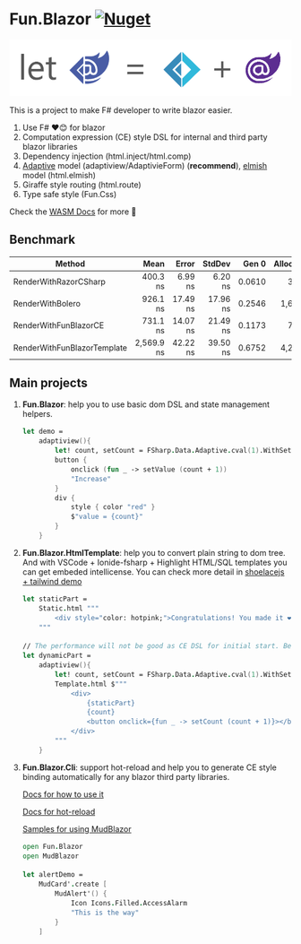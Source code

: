 # Fun.Blazor [![Nuget](https://img.shields.io/nuget/vpre/Fun.Blazor)](https://www.nuget.org/packages/Fun.Blazor)

![image](./Docs//assets/fun-blazor%3D.png)

This is a project to make F# developer to write blazor easier.

1. Use F# ❤️😊 for blazor
2. Computation expression (CE) style DSL for internal and third party blazor libraries
3. Dependency injection (html.inject/html.comp)
4. [Adaptive](https://github.com/fsprojects/FSharp.Data.Adaptive) model (adaptiview/AdaptivieForm) (**recommend**), [elmish](https://github.com/elmish/elmish) model (html.elmish)
5. Giraffe style routing (html.route)
6. Type safe style (Fun.Css)

Check the [WASM Docs](https://slaveoftime.github.io/Fun.Blazor.Docs/) for more 🚀

## Benchmark

|               Method        |       Mean |    Error |   StdDev |  Gen 0 | Allocated |
|---------------------------- |-----------:|---------:|---------:|-------:|----------:|
|       RenderWithRazorCSharp |   400.3 ns |  6.99 ns |  6.20 ns | 0.0610 |     384 B |
|            RenderWithBolero |   926.1 ns | 17.49 ns | 17.96 ns | 0.2546 |   1,600 B |
|       RenderWithFunBlazorCE |   731.1 ns | 14.07 ns | 21.49 ns | 0.1173 |     736 B |
| RenderWithFunBlazorTemplate | 2,569.9 ns | 42.22 ns | 39.50 ns | 0.6752 |   4,240 B |


## Main projects

1. **Fun.Blazor**: help you to use basic dom DSL and state management helpers.

    ```fsharp
    let demo =
        adaptiview(){
            let! count, setCount = FSharp.Data.Adaptive.cval(1).WithSetter()
            button {
                onclick (fun _ -> setValue (count + 1))
                "Increase"
            }
            div {
                style { color "red" }
                $"value = {count}"
            }
        }
    ```

2. **Fun.Blazor.HtmlTemplate**: help you to convert plain string to dom tree. And with VSCode + Ionide-fsharp + Highlight HTML/SQL templates you can get embeded intellicense. You can check more detail in [shoelacejs + tailwind demo](https://github.com/slaveOftime/Fun.Blazor.Samples/tree/main/templates/MinimalBlazorWASMAppWithShoelaceAndTailwind)

    ```fsharp
    let staticPart =
        Static.html """
            <div style="color: hotpink;">Congratulations! You made it ❤️</div>
        """

    // The performance will not be good as CE DSL for initial start. Because it need to parse at runtime and cache for next usage.
    let dynamicPart =
        adaptiview(){
            let! count, setCount = FSharp.Data.Adaptive.cval(1).WithSetter()
            Template.html $"""
                <div>
                    {staticPart}
                    {count}
                    <button onclick={fun _ -> setCount (count + 1)}></button>
                </div>
            """
        }
    ```


3. **Fun.Blazor.Cli**: support hot-reload and help you to generate CE style binding automatically for any blazor third party libraries.

    [Docs for how to use it](https://slaveoftime.github.io/Fun.Blazor.Docs/?doc=/Cli)

    [Docs for hot-reload](https://slaveoftime.github.io/Fun.Blazor.Docs/?doc=/Hot%20Reload)
    
    [Samples for using MudBlazor](https://github.com/slaveOftime/Fun.Blazor.Samples/tree/main/templates/BlazorWASMAppWithMudBlazor)

    ```fsharp
    open Fun.Blazor
    open MudBlazor

    let alertDemo =
        MudCard'.create [
            MudAlert'() {
                Icon Icons.Filled.AccessAlarm
                "This is the way"
            }
        ]
    ```

